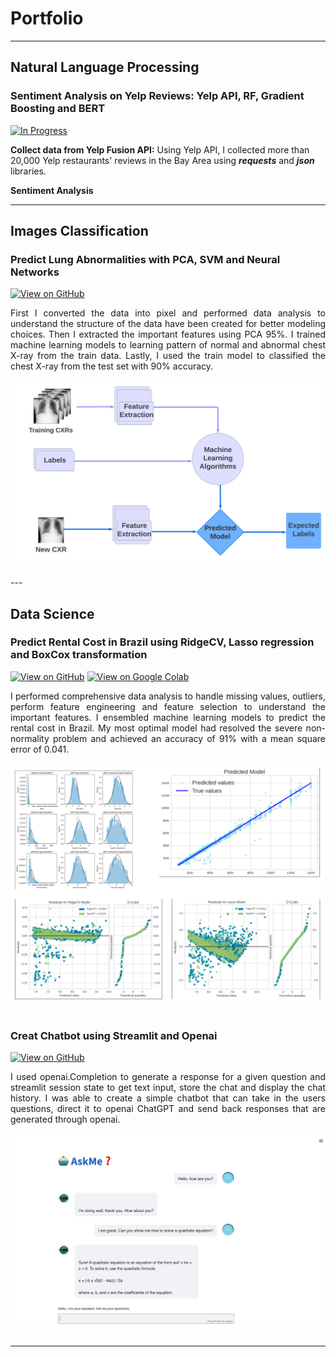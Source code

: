 # Portfolio
---
## Natural Language Processing 

### Sentiment Analysis on Yelp Reviews: Yelp API, RF, Gradient Boosting and BERT

[![In Progress](https://img.shields.io/badge/GitHub-In_progress-blightgreen?logo=GitHub)](https://github.com/Thigiang/Yelp-review)

**Collect data from Yelp Fusion API:** Using Yelp API, I collected more than 20,000 Yelp restaurants' reviews in the Bay Area using ***requests*** and ***json*** libraries.

**Sentiment Analysis**

---

## Images Classification

### Predict Lung Abnormalities with PCA, SVM and Neural Networks

[![View on GitHub](https://img.shields.io/badge/GitHub-View_on_GitHub-blue?logo=GitHub)](https://github.com/Thigiang/Chest-X-ray-Classification-Project)

<div style="text-align: justify">  First I converted the data into pixel and performed data analysis to understand the structure of the data have been created for better modeling choices. Then I extracted the important features using PCA 95%. I trained machine learning models to learning pattern of normal and abnormal chest X-ray from the train data. Lastly, I used the train model to classified the chest X-ray from the test set with 90% accuracy. </div>

<br>
<center> <img src="images/cxr.png"/></center>
<br>
---

## Data Science

### Predict Rental Cost in Brazil using RidgeCV, Lasso regression and BoxCox transformation

[![View on GitHub](https://img.shields.io/badge/GitHub-View_on_GitHub-blue?logo=GitHub)](https://github.com/Thigiang/Regression-Model-rent-price-Brazil)
[![View on Google Colab](https://img.shields.io/badge/Colab-Run_in_Google_Colab-blue?logo=Google&logoColor=FDBA18)](https://colab.research.google.com/drive/1BW9zROaRDpgmJI6ueYW5pUkswERU5_-Q?usp=sharing)

<div style="text-align: justify">  I performed comprehensive data analysis to handle missing values, outliers, perform feature engineering and feature selection to understand the important features. I ensembled machine learning models to predict the rental cost in Brazil. My most optimal model had resolved the severe non-normality problem and achieved an accuracy of 91% with a mean square error of 0.041.</div>

<br>
<center> <img src="images/renthouse.png"/></center>
<br>


### Creat Chatbot using Streamlit and Openai

[![View on GitHub](https://img.shields.io/badge/GitHub-View_on_GitHub-blue?logo=GitHub)](https://github.com/Thigiang/Chatbot)

<div style="text-align: justify"> I used openai.Completion to generate a response for a given question and streamlit session state to get text input, store the chat and display the chat history. I was able to create a simple chatbot that can take in the users questions, direct it to openai ChatGPT and send back responses that are generated through openai.</div>

<br>
<center> <img src="images/chatbot.png"/></center>
<br>

---

